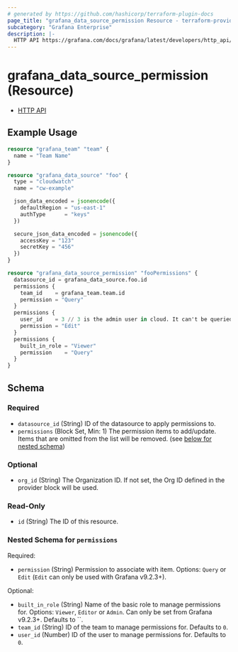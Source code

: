```yaml
---
# generated by https://github.com/hashicorp/terraform-plugin-docs
page_title: "grafana_data_source_permission Resource - terraform-provider-grafana"
subcategory: "Grafana Enterprise"
description: |-
  HTTP API https://grafana.com/docs/grafana/latest/developers/http_api/datasource_permissions/
---
```


# grafana_data_source_permission (Resource)

* [HTTP API](https://grafana.com/docs/grafana/latest/developers/http_api/datasource_permissions/)

## Example Usage

```terraform
resource "grafana_team" "team" {
  name = "Team Name"
}

resource "grafana_data_source" "foo" {
  type = "cloudwatch"
  name = "cw-example"

  json_data_encoded = jsonencode({
    defaultRegion = "us-east-1"
    authType      = "keys"
  })

  secure_json_data_encoded = jsonencode({
    accessKey = "123"
    secretKey = "456"
  })
}

resource "grafana_data_source_permission" "fooPermissions" {
  datasource_id = grafana_data_source.foo.id
  permissions {
    team_id    = grafana_team.team.id
    permission = "Query"
  }
  permissions {
    user_id    = 3 // 3 is the admin user in cloud. It can't be queried
    permission = "Edit"
  }
  permissions {
    built_in_role = "Viewer"
    permission    = "Query"
  }
}
```

<!-- schema generated by tfplugindocs -->
## Schema

### Required

- `datasource_id` (String) ID of the datasource to apply permissions to.
- `permissions` (Block Set, Min: 1) The permission items to add/update. Items that are omitted from the list will be removed. (see [below for nested schema](#nestedblock--permissions))

### Optional

- `org_id` (String) The Organization ID. If not set, the Org ID defined in the provider block will be used.

### Read-Only

- `id` (String) The ID of this resource.

<a id="nestedblock--permissions"></a>
### Nested Schema for `permissions`

Required:

- `permission` (String) Permission to associate with item. Options: `Query` or `Edit` (`Edit` can only be used with Grafana v9.2.3+).

Optional:

- `built_in_role` (String) Name of the basic role to manage permissions for. Options: `Viewer`, `Editor` or `Admin`. Can only be set from Grafana v9.2.3+. Defaults to ``.
- `team_id` (String) ID of the team to manage permissions for. Defaults to `0`.
- `user_id` (Number) ID of the user to manage permissions for. Defaults to `0`.
